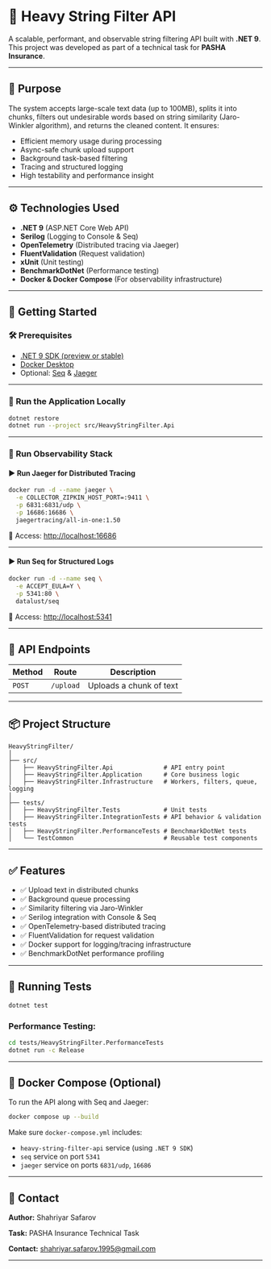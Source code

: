 # 🧠 Heavy String Filter API

A scalable, performant, and observable string filtering API built with **.NET 9**.
This project was developed as part of a technical task for **PASHA Insurance**.

---

## 📌 Purpose

The system accepts large-scale text data (up to 100MB), splits it into chunks, filters out undesirable words based on string similarity (Jaro-Winkler algorithm), and returns the cleaned content. It ensures:

* Efficient memory usage during processing
* Async-safe chunk upload support
* Background task-based filtering
* Tracing and structured logging
* High testability and performance insight

---

## ⚙️ Technologies Used

* **.NET 9** (ASP.NET Core Web API)
* **Serilog** (Logging to Console & Seq)
* **OpenTelemetry** (Distributed tracing via Jaeger)
* **FluentValidation** (Request validation)
* **xUnit** (Unit testing)
* **BenchmarkDotNet** (Performance testing)
* **Docker & Docker Compose** (For observability infrastructure)

---

## 🚀 Getting Started

### 🛠 Prerequisites

* [.NET 9 SDK (preview or stable)](https://dotnet.microsoft.com/en-us/download/dotnet/9.0)
* [Docker Desktop](https://www.docker.com/)
* Optional: [Seq](https://datalust.co/seq) & [Jaeger](https://www.jaegertracing.io/)

---

### 🧪 Run the Application Locally

```bash
dotnet restore
dotnet run --project src/HeavyStringFilter.Api
```

---

### 🐳 Run Observability Stack

#### ▶️ Run Jaeger for Distributed Tracing

```bash
docker run -d --name jaeger \
  -e COLLECTOR_ZIPKIN_HOST_PORT=:9411 \
  -p 6831:6831/udp \
  -p 16686:16686 \
  jaegertracing/all-in-one:1.50
```

📍 Access: [http://localhost:16686](http://localhost:16686)

---

#### ▶️ Run Seq for Structured Logs

```bash
docker run -d --name seq \
  -e ACCEPT_EULA=Y \
  -p 5341:80 \
  datalust/seq
```

📍 Access: [http://localhost:5341](http://localhost:5341)

---

## 🔌 API Endpoints

| Method | Route                | Description                     |
| ------ | -------------------- | ------------------------------- |
| `POST` | `/upload`      | Uploads a chunk of text         |

---

## 📦 Project Structure

```
HeavyStringFilter/
│
├── src/
│   ├── HeavyStringFilter.Api              # API entry point
│   ├── HeavyStringFilter.Application      # Core business logic
│   ├── HeavyStringFilter.Infrastructure   # Workers, filters, queue, logging
│
├── tests/
│   ├── HeavyStringFilter.Tests            # Unit tests
│   ├── HeavyStringFilter.IntegrationTests # API behavior & validation tests
│   ├── HeavyStringFilter.PerformanceTests # BenchmarkDotNet tests
│   └── TestCommon                         # Reusable test components
```

---

## ✅ Features

* ✅ Upload text in distributed chunks
* ✅ Background queue processing
* ✅ Similarity filtering via Jaro-Winkler
* ✅ Serilog integration with Console & Seq
* ✅ OpenTelemetry-based distributed tracing
* ✅ FluentValidation for request validation
* ✅ Docker support for logging/tracing infrastructure
* ✅ BenchmarkDotNet performance profiling


---

## 🧪 Running Tests

```bash
dotnet test
```

### Performance Testing:

```bash
cd tests/HeavyStringFilter.PerformanceTests
dotnet run -c Release
```

---

## 🐳 Docker Compose (Optional)

To run the API along with Seq and Jaeger:

```bash
docker compose up --build
```

Make sure `docker-compose.yml` includes:

* `heavy-string-filter-api` service (using `.NET 9 SDK`)
* `seq` service on port `5341`
* `jaeger` service on ports `6831/udp`, `16686`

---

## 🙋 Contact

**Author:** Shahriyar Safarov

**Task:** PASHA Insurance Technical Task

**Contact:** [shahriyar.safarov.1995@gmail.com](mailto:shahriyar.safarov.1995@gmail.com)

---
